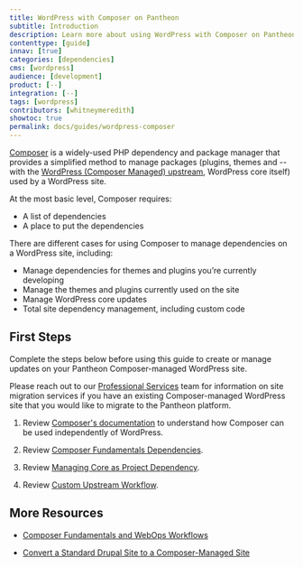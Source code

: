 ```yaml
---
title: WordPress with Composer on Pantheon
subtitle: Introduction
description: Learn more about using WordPress with Composer on Pantheon.
contenttype: [guide]
innav: [true]
categories: [dependencies]
cms: [wordpress]
audience: [development]
product: [--]
integration: [--]
tags: [wordpress]
contributors: [whitneymeredith]
showtoc: true
permalink: docs/guides/wordpress-composer
---
```


[Composer](https://getcomposer.org/) is a widely-used PHP dependency and package manager that provides a simplified method to manage packages (plugins, themes and -- with the [WordPress (Composer Managed) upstream](/wordpress-composer-managed), WordPress core itself) used by a WordPress site.

At the most basic level, Composer requires:

- A list of dependencies
- A place to put the dependencies

There are different cases for using Composer to manage dependencies on a WordPress site, including:

- Manage dependencies for themes and plugins you’re currently developing
- Manage the themes and plugins currently used on the site
- Manage WordPress core updates
- Total site dependency management, including custom code

## First Steps

Complete the steps below before using this guide to create or manage updates on your Pantheon Composer-managed WordPress site.

<Alert title="Existing WordPress Composer Sites" type="info" >

Please reach out to our [Professional Services](https://pantheon.io/professional-services) team for information on site migration services if you have an existing Composer-managed WordPress site that you would like to migrate to the Pantheon platform.

</Alert>

1. Review [Composer's documentation](https://getcomposer.org/doc/) to understand how Composer can be used independently of WordPress.

1. Review [Composer Fundamentals Dependencies](/guides/composer#dependencies).

1. Review [Managing Core as Project Dependency](/guides/composer#managing-core-as-a-project-dependency).

1. Review [Custom Upstream Workflow](/guides/composer#custom-upstream-workflow).

## More Resources

- [Composer Fundamentals and WebOps Workflows](/guides/composer)

- [Convert a Standard Drupal Site to a Composer-Managed Site](/guides/composer-convert)